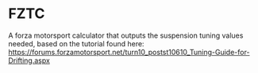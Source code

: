 # FZTC
 A forza motorsport calculator that outputs the suspension tuning values needed, based on the tutorial found here: https://forums.forzamotorsport.net/turn10_postst10610_Tuning-Guide-for-Drifting.aspx

